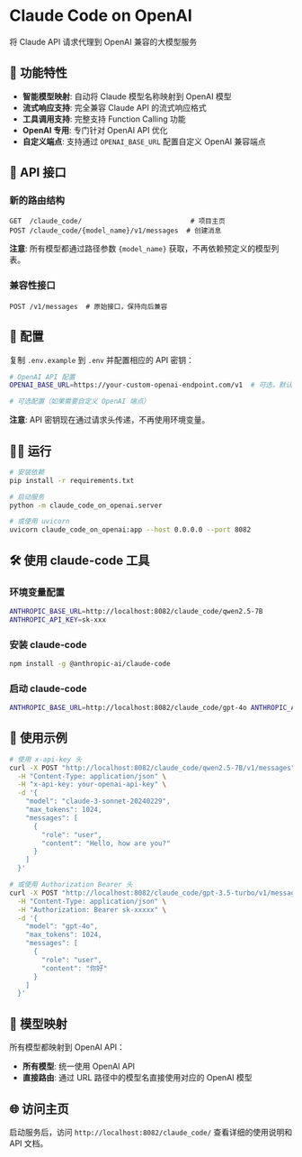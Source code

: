 # Claude Code on OpenAI

将 Claude API 请求代理到 OpenAI 兼容的大模型服务

## 🚀 功能特性

- **智能模型映射**: 自动将 Claude 模型名称映射到 OpenAI 模型
- **流式响应支持**: 完全兼容 Claude API 的流式响应格式
- **工具调用支持**: 完整支持 Function Calling 功能
- **OpenAI 专用**: 专门针对 OpenAI API 优化
- **自定义端点**: 支持通过 `OPENAI_BASE_URL` 配置自定义 OpenAI 兼容端点

## 📡 API 接口

### 新的路由结构

```
GET  /claude_code/                           # 项目主页
POST /claude_code/{model_name}/v1/messages  # 创建消息
```

**注意**: 所有模型都通过路径参数 `{model_name}` 获取，不再依赖预定义的模型列表。

### 兼容性接口

```
POST /v1/messages  # 原始接口，保持向后兼容
```

## 🔧 配置

复制 `.env.example` 到 `.env` 并配置相应的 API 密钥：

```bash
# OpenAI API 配置
OPENAI_BASE_URL=https://your-custom-openai-endpoint.com/v1  # 可选，默认使用 OpenAI 官方端点

# 可选配置（如果需要自定义 OpenAI 端点）
```

**注意**: API 密钥现在通过请求头传递，不再使用环境变量。

## 🏃‍♂️ 运行

```bash
# 安装依赖
pip install -r requirements.txt

# 启动服务
python -m claude_code_on_openai.server

# 或使用 uvicorn
uvicorn claude_code_on_openai:app --host 0.0.0.0 --port 8082
```

## 🛠️ 使用 claude-code 工具

### 环境变量配置

```bash
ANTHROPIC_BASE_URL=http://localhost:8082/claude_code/qwen2.5-7B
ANTHROPIC_API_KEY=sk-xxx
```

### 安装 claude-code

```bash
npm install -g @anthropic-ai/claude-code
```

### 启动 claude-code

```bash
ANTHROPIC_BASE_URL=http://localhost:8082/claude_code/gpt-4o ANTHROPIC_API_KEY=sk-xxxxxx claude
```

## 📝 使用示例

```bash
# 使用 x-api-key 头
curl -X POST "http://localhost:8082/claude_code/qwen2.5-7B/v1/messages" \
  -H "Content-Type: application/json" \
  -H "x-api-key: your-openai-api-key" \
  -d '{
    "model": "claude-3-sonnet-20240229",
    "max_tokens": 1024,
    "messages": [
      {
        "role": "user",
        "content": "Hello, how are you?"
      }
    ]
  }'

# 或使用 Authorization Bearer 头
curl -X POST "http://localhost:8082/claude_code/gpt-3.5-turbo/v1/messages" \
  -H "Content-Type: application/json" \
  -H "Authorization: Bearer sk-xxxxx" \
  -d '{
    "model": "gpt-4o",
    "max_tokens": 1024,
    "messages": [
      {
        "role": "user",
        "content": "你好"
      }
    ]
  }'
```

## 🎯 模型映射

所有模型都映射到 OpenAI API：

- **所有模型**: 统一使用 OpenAI API
- **直接路由**: 通过 URL 路径中的模型名直接使用对应的 OpenAI 模型

## 🌐 访问主页

启动服务后，访问 `http://localhost:8082/claude_code/` 查看详细的使用说明和 API 文档。
